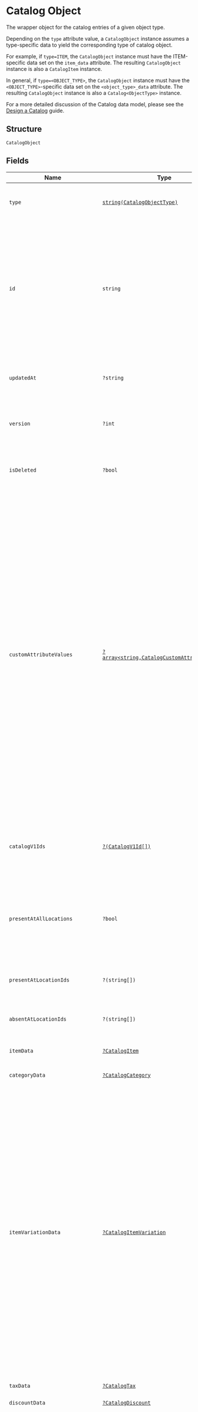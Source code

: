 
# Catalog Object

The wrapper object for the catalog entries of a given object type.

Depending on the `type` attribute value, a `CatalogObject` instance assumes a type-specific data to yield the corresponding type of catalog object.

For example, if `type=ITEM`, the `CatalogObject` instance must have the ITEM-specific data set on the `item_data` attribute. The resulting `CatalogObject` instance is also a `CatalogItem` instance.

In general, if `type=<OBJECT_TYPE>`, the `CatalogObject` instance must have the `<OBJECT_TYPE>`-specific data set on the `<object_type>_data` attribute. The resulting `CatalogObject` instance is also a `Catalog<ObjectType>` instance.

For a more detailed discussion of the Catalog data model, please see the
[Design a Catalog](https://developer.squareup.com/docs/catalog-api/design-a-catalog) guide.

## Structure

`CatalogObject`

## Fields

| Name | Type | Tags | Description | Getter | Setter |
|  --- | --- | --- | --- | --- | --- |
| `type` | [`string(CatalogObjectType)`](../../doc/models/catalog-object-type.md) | Required | Possible types of CatalogObjects returned from the catalog, each<br>containing type-specific properties in the `*_data` field corresponding to the specfied object type. | getType(): string | setType(string type): void |
| `id` | `string` | Required | An identifier to reference this object in the catalog. When a new `CatalogObject`<br>is inserted, the client should set the id to a temporary identifier starting with<br>a "`#`" character. Other objects being inserted or updated within the same request<br>may use this identifier to refer to the new object.<br><br>When the server receives the new object, it will supply a unique identifier that<br>replaces the temporary identifier for all future references.<br>**Constraints**: *Minimum Length*: `1` | getId(): string | setId(string id): void |
| `updatedAt` | `?string` | Optional | Last modification [timestamp](https://developer.squareup.com/docs/build-basics/working-with-dates) in RFC 3339 format, e.g., `"2016-08-15T23:59:33.123Z"`<br>would indicate the UTC time (denoted by `Z`) of August 15, 2016 at 23:59:33 and 123 milliseconds. | getUpdatedAt(): ?string | setUpdatedAt(?string updatedAt): void |
| `version` | `?int` | Optional | The version of the object. When updating an object, the version supplied<br>must match the version in the database, otherwise the write will be rejected as conflicting. | getVersion(): ?int | setVersion(?int version): void |
| `isDeleted` | `?bool` | Optional | If `true`, the object has been deleted from the database. Must be `false` for new objects<br>being inserted. When deleted, the `updated_at` field will equal the deletion time. | getIsDeleted(): ?bool | setIsDeleted(?bool isDeleted): void |
| `customAttributeValues` | [`?array<string,CatalogCustomAttributeValue>`](../../doc/models/catalog-custom-attribute-value.md) | Optional | A map (key-value pairs) of application-defined custom attribute values. The value of a key-value pair<br>is a [CatalogCustomAttributeValue](entity:CatalogCustomAttributeValue) object. The key is the `key` attribute<br>value defined in the associated [CatalogCustomAttributeDefinition](entity:CatalogCustomAttributeDefinition)<br>object defined by the application making the request.<br><br>If the `CatalogCustomAttributeDefinition` object is<br>defined by another application, the `CatalogCustomAttributeDefinition`'s key attribute value is prefixed by<br>the defining application ID. For example, if the `CatalogCustomAttributeDefinition` has a `key` attribute of<br>`"cocoa_brand"` and the defining application ID is `"abcd1234"`, the key in the map is `"abcd1234:cocoa_brand"`<br>if the application making the request is different from the application defining the custom attribute definition.<br>Otherwise, the key used in the map is simply `"cocoa_brand"`.<br><br>Application-defined custom attributes are set at a global (location-independent) level.<br>Custom attribute values are intended to store additional information about a catalog object<br>or associations with an entity in another system. Do not use custom attributes<br>to store any sensitive information (personally identifiable information, card details, etc.). | getCustomAttributeValues(): ?array | setCustomAttributeValues(?array customAttributeValues): void |
| `catalogV1Ids` | [`?(CatalogV1Id[])`](../../doc/models/catalog-v1-id.md) | Optional | The Connect v1 IDs for this object at each location where it is present, where they<br>differ from the object's Connect V2 ID. The field will only be present for objects that<br>have been created or modified by legacy APIs. | getCatalogV1Ids(): ?array | setCatalogV1Ids(?array catalogV1Ids): void |
| `presentAtAllLocations` | `?bool` | Optional | If `true`, this object is present at all locations (including future locations), except where specified in<br>the `absent_at_location_ids` field. If `false`, this object is not present at any locations (including future locations),<br>except where specified in the `present_at_location_ids` field. If not specified, defaults to `true`. | getPresentAtAllLocations(): ?bool | setPresentAtAllLocations(?bool presentAtAllLocations): void |
| `presentAtLocationIds` | `?(string[])` | Optional | A list of locations where the object is present, even if `present_at_all_locations` is `false`.<br>This can include locations that are deactivated. | getPresentAtLocationIds(): ?array | setPresentAtLocationIds(?array presentAtLocationIds): void |
| `absentAtLocationIds` | `?(string[])` | Optional | A list of locations where the object is not present, even if `present_at_all_locations` is `true`.<br>This can include locations that are deactivated. | getAbsentAtLocationIds(): ?array | setAbsentAtLocationIds(?array absentAtLocationIds): void |
| `itemData` | [`?CatalogItem`](../../doc/models/catalog-item.md) | Optional | A [CatalogObject](../../doc/models/catalog-object.md) instance of the `ITEM` type, also referred to as an item, in the catalog. | getItemData(): ?CatalogItem | setItemData(?CatalogItem itemData): void |
| `categoryData` | [`?CatalogCategory`](../../doc/models/catalog-category.md) | Optional | A category to which a `CatalogItem` instance belongs. | getCategoryData(): ?CatalogCategory | setCategoryData(?CatalogCategory categoryData): void |
| `itemVariationData` | [`?CatalogItemVariation`](../../doc/models/catalog-item-variation.md) | Optional | An item variation, representing a product for sale, in the Catalog object model. Each [item](../../doc/models/catalog-item.md) must have at least one<br>item variation and can have at most 250 item variations.<br><br>An item variation can be sellable, stockable, or both if it has a unit of measure for its count for the sold number of the variation, the stocked<br>number of the variation, or both. For example, when a variation representing wine is stocked and sold by the bottle, the variation is both<br>stockable and sellable. But when a variation of the wine is sold by the glass, the sold units cannot be used as a measure of the stocked units. This by-the-glass<br>variation is sellable, but not stockable. To accurately keep track of the wine's inventory count at any time, the sellable count must be<br>converted to stockable count. Typically, the seller defines this unit conversion. For example, 1 bottle equals 5 glasses. The Square API exposes<br>the `stockable_conversion` property on the variation to specify the conversion. Thus, when two glasses of the wine are sold, the sellable count<br>decreases by 2, and the stockable count automatically decreases by 0.4 bottle according to the conversion. | getItemVariationData(): ?CatalogItemVariation | setItemVariationData(?CatalogItemVariation itemVariationData): void |
| `taxData` | [`?CatalogTax`](../../doc/models/catalog-tax.md) | Optional | A tax applicable to an item. | getTaxData(): ?CatalogTax | setTaxData(?CatalogTax taxData): void |
| `discountData` | [`?CatalogDiscount`](../../doc/models/catalog-discount.md) | Optional | A discount applicable to items. | getDiscountData(): ?CatalogDiscount | setDiscountData(?CatalogDiscount discountData): void |
| `modifierListData` | [`?CatalogModifierList`](../../doc/models/catalog-modifier-list.md) | Optional | A list of modifiers applicable to items at the time of sale.<br><br>For example, a "Condiments" modifier list applicable to a "Hot Dog" item<br>may contain "Ketchup", "Mustard", and "Relish" modifiers.<br>Use the `selection_type` field to specify whether or not multiple selections from<br>the modifier list are allowed. | getModifierListData(): ?CatalogModifierList | setModifierListData(?CatalogModifierList modifierListData): void |
| `modifierData` | [`?CatalogModifier`](../../doc/models/catalog-modifier.md) | Optional | A modifier applicable to items at the time of sale. An example of a modifier is a Cheese add-on to a Burger item. | getModifierData(): ?CatalogModifier | setModifierData(?CatalogModifier modifierData): void |
| `timePeriodData` | [`?CatalogTimePeriod`](../../doc/models/catalog-time-period.md) | Optional | Represents a time period - either a single period or a repeating period. | getTimePeriodData(): ?CatalogTimePeriod | setTimePeriodData(?CatalogTimePeriod timePeriodData): void |
| `productSetData` | [`?CatalogProductSet`](../../doc/models/catalog-product-set.md) | Optional | Represents a collection of catalog objects for the purpose of applying a<br>`PricingRule`. Including a catalog object will include all of its subtypes.<br>For example, including a category in a product set will include all of its<br>items and associated item variations in the product set. Including an item in<br>a product set will also include its item variations. | getProductSetData(): ?CatalogProductSet | setProductSetData(?CatalogProductSet productSetData): void |
| `pricingRuleData` | [`?CatalogPricingRule`](../../doc/models/catalog-pricing-rule.md) | Optional | Defines how discounts are automatically applied to a set of items that match the pricing rule<br>during the active time period. | getPricingRuleData(): ?CatalogPricingRule | setPricingRuleData(?CatalogPricingRule pricingRuleData): void |
| `imageData` | [`?CatalogImage`](../../doc/models/catalog-image.md) | Optional | An image file to use in Square catalogs. It can be associated with<br>`CatalogItem`, `CatalogItemVariation`, `CatalogCategory`, and `CatalogModifierList` objects.<br>Only the images on items and item variations are exposed in Dashboard.<br>Only the first image on an item is displayed in Square Point of Sale (SPOS).<br>Images on items and variations are displayed through Square Online Store.<br>Images on other object types are for use by 3rd party application developers. | getImageData(): ?CatalogImage | setImageData(?CatalogImage imageData): void |
| `measurementUnitData` | [`?CatalogMeasurementUnit`](../../doc/models/catalog-measurement-unit.md) | Optional | Represents the unit used to measure a `CatalogItemVariation` and<br>specifies the precision for decimal quantities. | getMeasurementUnitData(): ?CatalogMeasurementUnit | setMeasurementUnitData(?CatalogMeasurementUnit measurementUnitData): void |
| `subscriptionPlanData` | [`?CatalogSubscriptionPlan`](../../doc/models/catalog-subscription-plan.md) | Optional | Describes a subscription plan. A subscription plan represents what you want to sell in a subscription model, and includes references to each of the associated subscription plan variations.<br>For more information, see [Subscription Plans and Variations](https://developer.squareup.com/docs/subscriptions-api/plans-and-variations). | getSubscriptionPlanData(): ?CatalogSubscriptionPlan | setSubscriptionPlanData(?CatalogSubscriptionPlan subscriptionPlanData): void |
| `itemOptionData` | [`?CatalogItemOption`](../../doc/models/catalog-item-option.md) | Optional | A group of variations for a `CatalogItem`. | getItemOptionData(): ?CatalogItemOption | setItemOptionData(?CatalogItemOption itemOptionData): void |
| `itemOptionValueData` | [`?CatalogItemOptionValue`](../../doc/models/catalog-item-option-value.md) | Optional | An enumerated value that can link a<br>`CatalogItemVariation` to an item option as one of<br>its item option values. | getItemOptionValueData(): ?CatalogItemOptionValue | setItemOptionValueData(?CatalogItemOptionValue itemOptionValueData): void |
| `customAttributeDefinitionData` | [`?CatalogCustomAttributeDefinition`](../../doc/models/catalog-custom-attribute-definition.md) | Optional | Contains information defining a custom attribute. Custom attributes are<br>intended to store additional information about a catalog object or to associate a<br>catalog object with an entity in another system. Do not use custom attributes<br>to store any sensitive information (personally identifiable information, card details, etc.).<br>[Read more about custom attributes](https://developer.squareup.com/docs/catalog-api/add-custom-attributes) | getCustomAttributeDefinitionData(): ?CatalogCustomAttributeDefinition | setCustomAttributeDefinitionData(?CatalogCustomAttributeDefinition customAttributeDefinitionData): void |
| `quickAmountsSettingsData` | [`?CatalogQuickAmountsSettings`](../../doc/models/catalog-quick-amounts-settings.md) | Optional | A parent Catalog Object model represents a set of Quick Amounts and the settings control the amounts. | getQuickAmountsSettingsData(): ?CatalogQuickAmountsSettings | setQuickAmountsSettingsData(?CatalogQuickAmountsSettings quickAmountsSettingsData): void |
| `subscriptionPlanVariationData` | [`?CatalogSubscriptionPlanVariation`](../../doc/models/catalog-subscription-plan-variation.md) | Optional | Describes a subscription plan variation. A subscription plan variation represents how the subscription for a product or service is sold.<br>For more information, see [Subscription Plans and Variations](https://developer.squareup.com/docs/subscriptions-api/plans-and-variations). | getSubscriptionPlanVariationData(): ?CatalogSubscriptionPlanVariation | setSubscriptionPlanVariationData(?CatalogSubscriptionPlanVariation subscriptionPlanVariationData): void |

## Example (as JSON)

```json
{
  "type": "CATEGORY",
  "id": "id0",
  "item_data": {
    "object": {
      "id": "#Cocoa",
      "item_data": {
        "abbreviation": "Ch",
        "description": "Hot chocolate",
        "name": "Cocoa",
        "visibility": "PRIVATE"
      },
      "present_at_all_locations": true,
      "type": "ITEM"
    }
  },
  "category_data": {
    "object": {
      "category_data": {
        "name": "Beverages"
      },
      "id": "#Beverages",
      "present_at_all_locations": true,
      "type": "CATEGORY"
    }
  },
  "tax_data": {
    "object": {
      "id": "#SalesTax",
      "present_at_all_locations": true,
      "tax_data": {
        "calculation_phase": "TAX_SUBTOTAL_PHASE",
        "enabled": true,
        "fee_applies_to_custom_amounts": true,
        "inclusion_type": "ADDITIVE",
        "name": "Sales Tax",
        "percentage": "5.0"
      },
      "type": "TAX"
    }
  },
  "discount_data": {
    "object": {
      "discount_data": {
        "discount_type": "FIXED_PERCENTAGE",
        "label_color": "red",
        "name": "Welcome to the Dark(Roast) Side!",
        "percentage": "5.4",
        "pin_required": false
      },
      "id": "#Maythe4th",
      "present_at_all_locations": true,
      "type": "DISCOUNT"
    }
  },
  "modifier_list_data": {
    "id": "#MilkType",
    "modifier_list_data": {
      "allow_quantities": false,
      "modifiers": [
        {
          "modifier_data": {
            "name": "Whole Milk",
            "price_money": {
              "amount": 0,
              "currency": "USD"
            }
          },
          "present_at_all_locations": true,
          "type": "MODIFIER"
        },
        {
          "modifier_data": {
            "name": "Almond Milk",
            "price_money": {
              "amount": 250,
              "currency": "USD"
            }
          },
          "present_at_all_locations": true,
          "type": "MODIFIER"
        },
        {
          "modifier_data": {
            "name": "Soy Milk",
            "price_money": {
              "amount": 250,
              "currency": "USD"
            }
          },
          "present_at_all_locations": true,
          "type": "MODIFIER"
        }
      ],
      "name": "Milk Type",
      "selection_type": "SINGLE"
    },
    "present_at_all_locations": true,
    "type": "MODIFIER_LIST"
  },
  "modifier_data": {
    "object": {
      "modifier_data": {
        "name": "Almond Milk",
        "price_money": {
          "amount": 250,
          "currency": "USD"
        }
      },
      "present_at_all_locations": true,
      "type": "MODIFIER"
    }
  },
  "updated_at": "updated_at4",
  "version": 172,
  "is_deleted": false,
  "custom_attribute_values": {
    "key0": {
      "name": "name9",
      "string_value": "string_value3",
      "custom_attribute_definition_id": "custom_attribute_definition_id3",
      "type": "BOOLEAN",
      "number_value": "number_value9"
    }
  },
  "catalog_v1_ids": [
    {
      "catalog_v1_id": "catalog_v1_id4",
      "location_id": "location_id4"
    },
    {
      "catalog_v1_id": "catalog_v1_id5",
      "location_id": "location_id5"
    }
  ]
}
```

